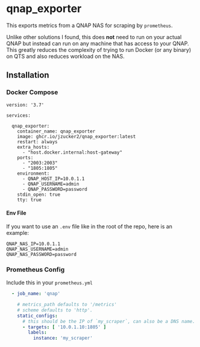 # qnap_exporter

This exports metrics from a QNAP NAS for scraping by `prometheus`.

Unlike other solutions I found, this does **not** need to run on 
your actual QNAP but instead can run on any machine that has 
access to your QNAP. This greatly reduces the complexity of trying 
to run Docker (or any binary) on QTS and also reduces workload 
on the NAS.

## Installation

### Docker Compose

```
version: '3.7'

services:

  qnap_exporter:
    container_name: qnap_exporter
    image: ghcr.io/jzucker2/qnap_exporter:latest
    restart: always
    extra_hosts:
      - "host.docker.internal:host-gateway"
    ports:
      - "2003:2003"
      - "1805:1805"
    environment:
      - QNAP_HOST_IP=10.0.1.1
      - QNAP_USERNAME=admin
      - QNAP_PASSWORD=password
    stdin_open: true
    tty: true
```

#### Env File

If you want to use an `.env` file like in the 
root of the repo, here is an example:

```
QNAP_NAS_IP=10.0.1.1
QNAP_NAS_USERNAME=admin
QNAP_NAS_PASSWORD=password
```

### Prometheus Config

Include this in your `prometheus.yml`

```yaml
  - job_name: 'qnap'

    # metrics_path defaults to '/metrics'
    # scheme defaults to 'http'.
    static_configs:
      # this should be the IP of `my_scraper`, can also be a DNS name.
      - targets: [ '10.0.1.10:1805' ]
        labels:
          instance: 'my_scraper'
```

